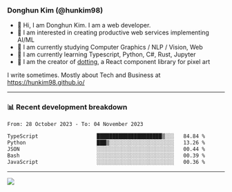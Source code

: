 ### Donghun Kim (@hunkim98)

- 👋 Hi, I am Donghun Kim. I am a web developer. 
- 🤔 I am interested in creating productive web services implementing AI/ML
- 🔭 I am currently studying Computer Graphics / NLP / Vision, Web 
- 🌱 I am currently learning Typescript, Python, C#, Rust, Jupyter
- 🎨 I am the creator of [dotting](https://github.com/hunkim98/dotting), a React component library for pixel art

I write sometimes. Mostly about Tech and Business at https://hunkim98.github.io/

---
### 📊 Recent development breakdown
<!--START_SECTION:waka-->

```txt
From: 28 October 2023 - To: 04 November 2023

TypeScript                   █████████████████████▒░░░   84.84 %
Python                       ███▒░░░░░░░░░░░░░░░░░░░░░   13.26 %
JSON                         ░░░░░░░░░░░░░░░░░░░░░░░░░   00.44 %
Bash                         ░░░░░░░░░░░░░░░░░░░░░░░░░   00.39 %
JavaScript                   ░░░░░░░░░░░░░░░░░░░░░░░░░   00.36 %
```

<!--END_SECTION:waka-->
---

<!-- <div align='center'> -->
  <img align="center" src="https://github-readme-stats.vercel.app/api?username=hunkim98&theme=dark&show_icons=true"/>
<!-- </div> -->
<!--
**hunkim98/hunkim98** is a ✨ _special_ ✨ repository because its `README.md` (this file) appears on your GitHub profile.

Here are some ideas to get you started:

- 🔭 I’m currently working on ...
- 🌱 I’m currently learning ...
- 👯 I’m looking to collaborate on ...
- 🤔 I’m looking for help with ...
- 💬 Ask me about ...
- 📫 How to reach me: ...
- 😄 Pronouns: ...
- ⚡ Fun fact: ...
-->
